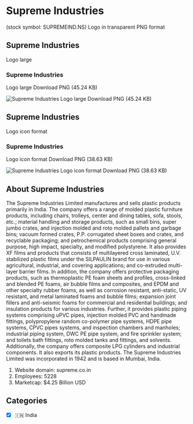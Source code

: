 # Supreme Industries
 (stock symbol: SUPREMEIND.NS) Logo in transparent PNG format

## Supreme Industries
 Logo large

### Supreme Industries
 Logo large Download PNG (45.24 KB)

![Supreme Industries
 Logo large Download PNG (45.24 KB)](/img/orig/SUPREMEIND.NS_BIG-76f22b5c.png)

## Supreme Industries
 Logo icon format

### Supreme Industries
 Logo icon format Download PNG (38.63 KB)

![Supreme Industries
 Logo icon format Download PNG (38.63 KB)](/img/orig/SUPREMEIND.NS-35d28675.png)

## About Supreme Industries


The Supreme Industries Limited manufactures and sells plastic products primarily in India. The company offers a range of molded plastic furniture products, including chairs, trolleys, center and dining tables, sofa, stools, etc.; material handling and storage products, such as small bins, super jumbo crates, and injection molded and roto molded pallets and garbage bins; vacuum formed crates, P.P. corrugated sheet boxes and crates, and recyclable packaging; and petrochemical products comprising general purpose, high impact, specialty, and modified polystyrene. It also provides XF films and products that consists of multilayered cross laminated, U.V. stabilized plastic films under the SILPAULIN brand for use in various agricultural, industrial, and covering applications; and co-extruded multi-layer barrier films. In addition, the company offers protective packaging products, such as thermoplastic PE foam sheets and profiles, cross-linked and blended PE foams, air bubble films and composites, and EPDM and other specialty rubber foams, as well as corrosion resistant, anti-static, UV resistant, and metal laminated foams and bubble films; expansion joint fillers and anti-seismic foams for commercial and residential buildings; and insulation products for various industries. Further, it provides plastic piping systems comprising uPVC pipes, injection molded PVC and handmade fittings, polypropylene random co-polymer pipe systems, HDPE pipe systems, CPVC pipes systems, and inspection chambers and manholes; industrial piping system, DWC PE pipe system, and fire sprinkler system; and toilets bath fittings, roto molded tanks and fittings, and solvents. Additionally, the company offers composite LPG cylinders and industrial components. It also exports its plastic products. The Supreme Industries Limited was incorporated in 1942 and is based in Mumbai, India.

1. Website domain: supreme.co.in
2. Employees: 5228
3. Marketcap: $4.25 Billion USD


## Categories
- [x] 🇮🇳 India
